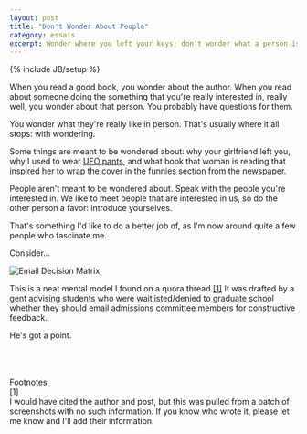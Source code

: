 ```yaml
---
layout: post
title: "Don't Wonder About People"
category: essais
excerpt: Wonder where you left your keys; don't wonder what a person is like.
---
```

{% include JB/setup %}

When you read a good book, you wonder about the author. When you read about someone doing the something that you're really interested in, really well, you wonder about that person. You probably have questions for them.  

You wonder what they're really like in person. That's usually where it all stops: with wondering. 

Some things are meant to be wondered about: why your girlfriend left you, why I used to wear [UFO pants](http://www.raveready.com/v/vspfiles/photos/UFO82925g-2.jpg), and what book that woman is reading that inspired her to wrap the cover in the funnies section from the newspaper.  

People aren't meant to be wondered about. Speak with the people you're interested in. We like to meet people that are interested in us, so do the other person a favor: introduce yourselves.  

That's something I'd like to do a better job of, as I'm now around quite a few people who fascinate me.  

Consider...

![Email Decision Matrix](http://www.vincentbarr.com/assets/images/email-decision-matrix.png)

This is a neat mental model I found on a quora thread.[\[1\]](#fn1) It was drafted by a gent advising students who were waitlisted/denied to graduate school whether they should email admissions committee members for constructive feedback.

He's got a point.  
<br />
<br />
<br />

Footnotes  
<a id="fn1">[1]</a>  
I would have cited the author and post, but this was pulled from a batch of screenshots with no such information. If you know who wrote it, please let me know and I'll add their information.  

<a href="https://plus.google.com/+VincentBarr0?rel=author"></a>
